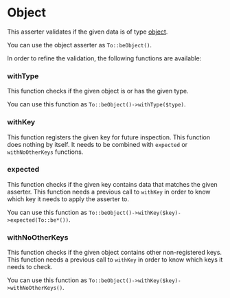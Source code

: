 # Object

This asserter validates if the given data is of type [object](http://php.net/manual/en/language.types.object.php).

You can use the object asserter as `To::beObject()`.

In order to refine the validation, the following functions are available:

### withType

This function checks if the given object is or has the given type.

You can use this function as `To::beObject()->withType($type)`.

### withKey

This function registers the given key for future inspection. This function does nothing by itself. It needs to be
combined with `expected` or `withNoOtherKeys` functions.

### expected

This function checks if the given key contains data that matches the given asserter. This function needs a
previous call to `withKey` in order to know which key it needs to apply the asserter to.

You can use this function as `To::beObject()->withKey($key)->expected(To::be*())`.

### withNoOtherKeys

This function checks if the given object contains other non-registered keys. This function needs a previous
call to `withKey` in order to know which keys it needs to check.

You can use this function as `To::beObject()->withKey($key)->withNoOtherKeys()`.
